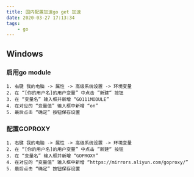 ```yaml
---
title: 国内配置加速go get 加速
date: 2020-03-27 17:13:34
tags:
    - go
---
```


## Windows

### 启用go module
```
1. 右键 我的电脑 -> 属性 -> 高级系统设置 -> 环境变量
2. 在 “[你的用户名]的用户变量” 中点击 ”新建“ 按钮
3. 在 “变量名” 输入框并新增 “GO111MODULE”
4. 在对应的 “变量值” 输入框中新增 “on”
5. 最后点击 “确定” 按钮保存设置
```

### 配置GOPROXY
```
1. 右键 我的电脑 -> 属性 -> 高级系统设置 -> 环境变量
2. 在 “[你的用户名]的用户变量” 中点击 ”新建“ 按钮
3. 在 “变量名” 输入框并新增 “GOPROXY”
4. 在对应的 “变量值” 输入框中新增 “https://mirrors.aliyun.com/goproxy/”
5. 最后点击 “确定” 按钮保存设置
```
